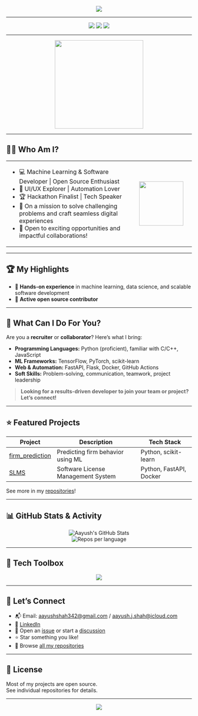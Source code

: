 <!--
Ultra-Stunning README for Aayush01055
-->

<p align="center">
  <img src="https://readme-typing-svg.demolab.com?font=Fira+Code&size=36&pause=1200&color=00AEEF&vCenter=true&width=900&lines=Hi%2C+I'm+Aayush+Shah+%F0%9F%91%8B;Welcome+to+my+GitHub+Universe+%F0%9F%8C%8D;Code%2C+Create%2C+Collaborate+%F0%9F%92%A1;" />
</p>

---

<p align="center">
  <img src="https://img.shields.io/github/followers/Aayush01055?style=social" />
  <img src="https://img.shields.io/github/stars/Aayush01055?style=social" />
  <img src="https://komarev.com/ghpvc/?username=Aayush01055&color=blue" />
 </p>

---

<div align="center">
  <img src="https://media.giphy.com/media/ZVik7pBtu9dNS/giphy.gif" width="240" />
</div>

---

## 👨‍💻 Who Am I?

<table>
<tr>
<td width="70%">
  
- 💻 Machine Learning & Software Developer | Open Source Enthusiast
- 🎨 UI/UX Explorer | Automation Lover
- 🏆 Hackathon Finalist | Tech Speaker
- 🌱 On a mission to solve challenging problems and craft seamless digital experiences
- 🤝 Open to exciting opportunities and impactful collaborations!

</td>
<td>
<img src="https://media.giphy.com/media/L8K62iTDkzGX6/giphy.gif" width="120"/>
</td>
</tr>
</table>

---

## 🏆 My Highlights

- 🚀 **Hands-on experience** in machine learning, data science, and scalable software development
- 🥇 **Active open source contributor**

---

## 🎯 What Can I Do For You?

Are you a **recruiter** or **collaborator**? Here’s what I bring:

- **Programming Languages:** Python (proficient), familiar with C/C++, JavaScript
- **ML Frameworks:** TensorFlow, PyTorch, scikit-learn
- **Web & Automation:** FastAPI, Flask, Docker, GitHub Actions
- **Soft Skills:** Problem-solving, communication, teamwork, project leadership

> **Looking for a results-driven developer to join your team or project? Let’s connect!**

---

## ⭐ Featured Projects

| Project | Description | Tech Stack |
|---------|-------------|------------|
| [firm_prediction](https://github.com/Aayush01055/firm_prediction) | Predicting firm behavior using ML | Python, scikit-learn |
| [SLMS](https://github.com/Aayush01055/Software-License-Management-System) | Software License Management System | Python, FastAPI, Docker |

See more in my [repositories](https://github.com/Aayush01055?tab=repositories)!

---

## 📊 GitHub Stats & Activity

<p align="center">
  <img src="https://github-readme-stats.vercel.app/api?username=Aayush01055&show_icons=true&theme=tokyonight&hide_border=true" alt="Aayush's GitHub Stats" />
  <br>
  <img src="https://github-profile-summary-cards.vercel.app/api/cards/repos-per-language?username=Aayush01055&theme=tokyonight" alt="Repos per language" />
</p>

---

## 🧰 Tech Toolbox

<p align="center">
  <img src="https://skillicons.dev/icons?i=python,tensorflow,pytorch,fastapi,docker,git,github,linux,figma,flask" />
</p>

---

## 🤝 Let’s Connect

- 📬 Email: aayushshah342@gmail.com / aayush.j.shah@icloud.com
- 💼 [LinkedIn](https://www.linkedin.com/in/aayush-shah-211b19245)
- 💬 Open an [issue](https://github.com/Aayush01055/Aayush01055/issues) or start a [discussion](https://github.com/Aayush01055/Aayush01055/discussions)
- ⭐ Star something you like!
- 👀 Browse [all my repositories](https://github.com/Aayush01055?tab=repositories)

---

## 📜 License

Most of my projects are open source.  
See individual repositories for details.

---

<p align="center">
  <img src="https://readme-typing-svg.demolab.com?font=Fira+Code&size=28&pause=1000&color=00AEEF&vCenter=true&width=800&lines=Thanks+for+visiting+my+GitHub!+%F0%9F%9A%80;Let's+build+something+amazing+together+%F0%9F%92%A1;" />
</p>

